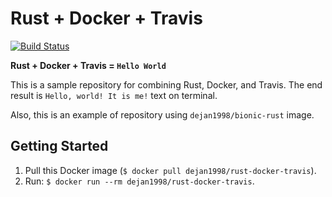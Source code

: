 # Rust + Docker + Travis

[![Build Status](https://travis-ci.org/iamdejan/rust-docker-travis.svg?branch=master)](https://travis-ci.org/iamdejan/rust-docker-travis)

**Rust + Docker + Travis = `Hello World`**

This is a sample repository for combining Rust, Docker, and Travis. The end result is `Hello, world! It is me!` text on terminal.

Also, this is an example of repository using `dejan1998/bionic-rust` image.

## Getting Started

1) Pull this Docker image (`$ docker pull dejan1998/rust-docker-travis`).
2) Run: `$ docker run --rm dejan1998/rust-docker-travis`.
